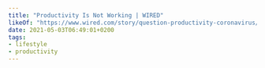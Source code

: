```yaml
---
title: "Productivity Is Not Working | WIRED"
likeOf: "https://www.wired.com/story/question-productivity-coronavirus/"
date: 2021-05-03T06:49:01+0200
tags:
- lifestyle
- productivity
---
```


